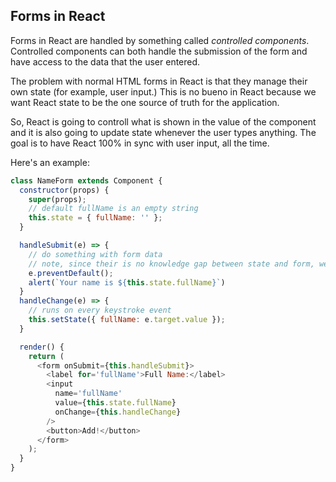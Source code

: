 ## Forms in React

Forms in React are handled by something called _controlled components_. Controlled components can both handle the submission of the form and have access to the data that the user entered.

The problem with normal HTML forms in React is that they manage their own state (for example, user input.) This is no bueno in React because we want React state to be the one source of truth for the application.

So, React is going to controll what is shown in the value of the component and it is also going to update state whenever the user types anything. The goal is to have React 100% in sync with user input, all the time.

Here's an example:

```javascript
class NameForm extends Component {
  constructor(props) {
    super(props);
    // default fullName is an empty string
    this.state = { fullName: '' };
  }

  handleSubmit(e) => {
    // do something with form data
    // note, since their is no knowledge gap between state and form, we don't need to reference the DOM, we just go right to state.
    e.preventDefault();
    alert(`Your name is ${this.state.fullName}`)
  }
  handleChange(e) => {
    // runs on every keystroke event
    this.setState({ fullName: e.target.value });
  }

  render() {
    return (
      <form onSubmit={this.handleSubmit}>
        <label for='fullName'>Full Name:</label>
        <input
          name='fullName'
          value={this.state.fullName}
          onChange={this.handleChange}
        />
        <button>Add!</button>
      </form>
    );
  }
}
```
